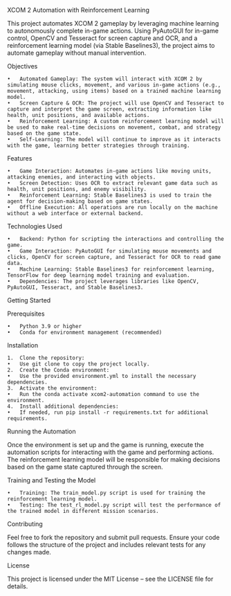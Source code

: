 XCOM 2 Automation with Reinforcement Learning

This project automates XCOM 2 gameplay by leveraging machine learning to autonomously complete in-game actions. Using PyAutoGUI for in-game control, OpenCV and Tesseract for screen capture and OCR, and a reinforcement learning model (via Stable Baselines3), the project aims to automate gameplay without manual intervention.

Objectives

    •	Automated Gameplay: The system will interact with XCOM 2 by simulating mouse clicks, movement, and various in-game actions (e.g., movement, attacking, using items) based on a trained machine learning model.
    •	Screen Capture & OCR: The project will use OpenCV and Tesseract to capture and interpret the game screen, extracting information like health, unit positions, and available actions.
    •	Reinforcement Learning: A custom reinforcement learning model will be used to make real-time decisions on movement, combat, and strategy based on the game state.
    •	Self-Learning: The model will continue to improve as it interacts with the game, learning better strategies through training.

Features

    •	Game Interaction: Automates in-game actions like moving units, attacking enemies, and interacting with objects.
    •	Screen Detection: Uses OCR to extract relevant game data such as health, unit positions, and enemy visibility.
    •	Reinforcement Learning: Stable Baselines3 is used to train the agent for decision-making based on game states.
    •	Offline Execution: All operations are run locally on the machine without a web interface or external backend.

Technologies Used

    •	Backend: Python for scripting the interactions and controlling the game.
    •	Game Interaction: PyAutoGUI for simulating mouse movements and clicks, OpenCV for screen capture, and Tesseract for OCR to read game data.
    •	Machine Learning: Stable Baselines3 for reinforcement learning, TensorFlow for deep learning model training and evaluation.
    •	Dependencies: The project leverages libraries like OpenCV, PyAutoGUI, Tesseract, and Stable Baselines3.

Getting Started

Prerequisites

    •	Python 3.9 or higher
    •	Conda for environment management (recommended)

Installation

    1.	Clone the repository:
    •	Use git clone to copy the project locally.
    2.	Create the Conda environment:
    •	Use the provided environment.yml to install the necessary dependencies.
    3.	Activate the environment:
    •	Run the conda activate xcom2-automation command to use the environment.
    4.	Install additional dependencies:
    •	If needed, run pip install -r requirements.txt for additional requirements.

Running the Automation

Once the environment is set up and the game is running, execute the automation scripts for interacting with the game and performing actions. The reinforcement learning model will be responsible for making decisions based on the game state captured through the screen.

Training and Testing the Model

    •	Training: The train_model.py script is used for training the reinforcement learning model.
    •	Testing: The test_rl_model.py script will test the performance of the trained model in different mission scenarios.

Contributing

Feel free to fork the repository and submit pull requests. Ensure your code follows the structure of the project and includes relevant tests for any changes made.

License

This project is licensed under the MIT License – see the LICENSE file for details.
